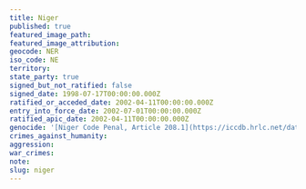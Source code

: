 ```yaml
---
title: Niger
published: true
featured_image_path:
featured_image_attribution:
geocode: NER
iso_code: NE
territory:
state_party: true
signed_but_not_ratified: false
signed_date: 1998-07-17T00:00:00.000Z
ratified_or_acceded_date: 2002-04-11T00:00:00.000Z
entry_into_force_date: 2002-07-01T00:00:00.000Z
ratified_apic_date: 2002-04-11T00:00:00.000Z
genocide: '[Niger Code Penal, Article 208.1](https://iccdb.hrlc.net/data/doc/352/)'
crimes_against_humanity:
aggression:
war_crimes:
note:
slug: niger
---
```



